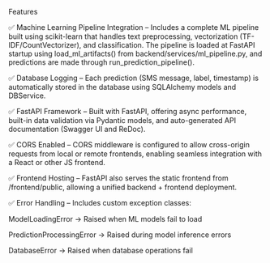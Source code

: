 Features

✅ Machine Learning Pipeline Integration –
Includes a complete ML pipeline built using scikit-learn that handles text preprocessing, vectorization (TF-IDF/CountVectorizer), and classification.
The pipeline is loaded at FastAPI startup using load_ml_artifacts() from backend/services/ml_pipeline.py, and predictions are made through run_prediction_pipeline().

✅ Database Logging –
Each prediction (SMS message, label, timestamp) is automatically stored in the database using SQLAlchemy models and DBService.

✅ FastAPI Framework –
Built with FastAPI, offering async performance, built-in data validation via Pydantic models, and auto-generated API documentation (Swagger UI and ReDoc).

✅ CORS Enabled –
CORS middleware is configured to allow cross-origin requests from local or remote frontends, enabling seamless integration with a React or other JS frontend.

✅ Frontend Hosting –
FastAPI also serves the static frontend from /frontend/public, allowing a unified backend + frontend deployment.

✅ Error Handling –
Includes custom exception classes:

ModelLoadingError → Raised when ML models fail to load

PredictionProcessingError → Raised during model inference errors

DatabaseError → Raised when database operations fail
